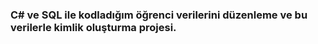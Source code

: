 ### C# ve SQL ile kodladığım öğrenci verilerini düzenleme ve bu verilerle kimlik oluşturma projesi.
